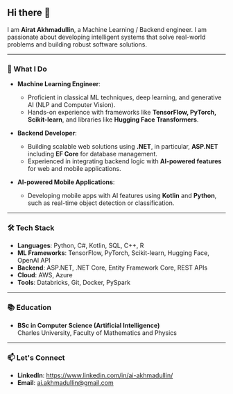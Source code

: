 ## Hi there 👋  

I am **Airat Akhmadullin**, a Machine Learning / Backend engineer. I am passionate about developing intelligent systems that solve real-world problems and building robust software solutions.

---

### 🚀 What I Do  
- **Machine Learning Engineer**:  
   - Proficient in classical ML techniques, deep learning, and generative AI (NLP and Computer Vision).  
   - Hands-on experience with frameworks like **TensorFlow, PyTorch, Scikit-learn**, and libraries like **Hugging Face Transformers**.

- **Backend Developer**:
   - Building scalable web solutions using **.NET**, in particular, **ASP.NET** including **EF Core** for database management.  
   - Experienced in integrating backend logic with **AI-powered features** for web and mobile applications.

- **AI-powered Mobile Applications**:  
   - Developing mobile apps with AI features using **Kotlin** and **Python**, such as real-time object detection or classification.  

---

### 🛠️ Tech Stack  
- **Languages**: Python, C#, Kotlin, SQL, C++, R  
- **ML Frameworks**: TensorFlow, PyTorch, Scikit-learn, Hugging Face, OpenAI API  
- **Backend**: ASP.NET, .NET Core, Entity Framework Core, REST APIs  
- **Cloud**: AWS, Azure  
- **Tools**: Databricks, Git, Docker, PySpark  

---

### 📚 Education  
- **BSc in Computer Science (Artificial Intelligence)**  
  Charles University, Faculty of Mathematics and Physics  

---

### 📫 Let's Connect  
- **LinkedIn**: https://www.linkedin.com/in/ai-akhmadullin/
- **Email**: ai.akhmadullin@gmail.com  
